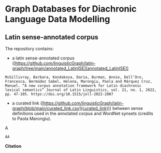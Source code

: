 # Graph Databases for Diachronic Language Data Modelling


## Latin sense-annotated corpus
The repository contains:
- a latin sense-annotated corpus ([https://github.com/linguisticGraph/latin-graph/tree/main/annotated_LatinISE](annotated_LatinISE))
```
McGillivray, Barbara, Kondakova, Daria, Burman, Annie, Dell’Oro, Francesca, Bermúdez Sabel, Helena, Marongiu, Paola and Márquez Cruz, Manuel. “A new corpus annotation framework for Latin diachronic lexical semantics” Journal of Latin Linguistics, vol. 21, no. 1, 2022, pp. 47-105. https://doi.org/10.1515/joll-2022-2007
```
- a curated link ([https://github.com/linguisticGraph/latin-graph/blob/main/curated_link.csv](curated_link))) between sense definitions used in the annotated corpus and WordNet synsets (credits to Paola Marongiu).


A
```python
AA
```

<b> Citation </b>

```

```

